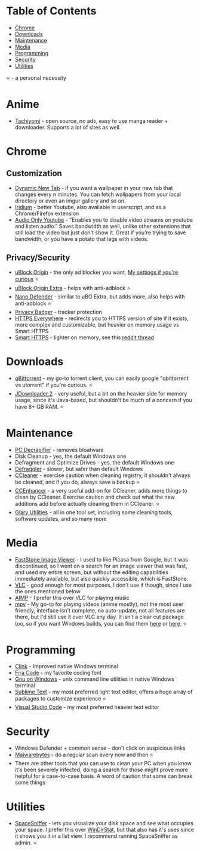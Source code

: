 # Table of Contents
* [Chrome](#chrome)
* [Downloads](#downloads)
* [Maintenance](#maintenance)
* [Media](#media)
* [Programming](#programming)
* [Security](#security)
* [Utilities](#utilities)

⭐ - a personal necessity

# Anime
* [Tachiyomi](https://github.com/inorichi/tachiyomi) - open source, no ads, easy to use manga reader + downloader. Supports a lot of sites as well.

# Chrome

## Customization

* [Dynamic New Tab](https://chrome.google.com/webstore/detail/chjlpggajdfaplimlgfmipjokhjdnakc) - if you want a wallpaper in your new tab that changes every n minutes. You can fetch wallpapers from your local directory or even an imgur gallery and so on.
* [Iridium](https://github.com/ParticleCore/Iridium) - better Youtube, also available in userscript, and as a Chrome/Firefox extension
* [Audio Only Youtube](https://chrome.google.com/webstore/detail/audio-only-youtube/pkocpiliahoaohbolmkelakpiphnllog) - "Enables you to disable video streams on youtube and listen audio." Saves bandwidth as well, unlike other extensions that still load the video but just don't show it. Great if you're trying to save bandwidth, or you have a potato that lags with videos.

## Privacy/Security

* [uBlock Origin](https://chrome.google.com/webstore/detail/ublock-origin/cjpalhdlnbpafiamejdnhcphjbkeiagm?hl=en) - the only ad blocker you want. [My settings if you're curious](https://imgur.com/a/kW28CEL) ⭐
* [uBlock Origin Extra](https://chrome.google.com/webstore/detail/ublock-origin-extra/pgdnlhfefecpicbbihgmbmffkjpaplco?hl=en) - helps with anti-adblock ⭐
* [Nano Defender](https://jspenguin2017.github.io/uBlockProtector/#extra-installation-steps-for-ublock-origin) - similar to uBO Extra, but adds more, also helps with anti-adblock ⭐
* [Privacy Badger](https://chrome.google.com/webstore/detail/privacy-badger/pkehgijcmpdhfbdbbnkijodmdjhbjlgp) - tracker protection
* [HTTPS Everywhere](https://chrome.google.com/webstore/detail/https-everywhere/gcbommkclmclpchllfjekcdonpmejbdp?hl=en) - redirects you to HTTPS version of site if it exists, more complex and customizable, but heavier on memory usage vs Smart HTTPS
* [Smart HTTPS](https://chrome.google.com/webstore/detail/smart-https/cmleijjdpceldbelpnpkddofmcmcaknm) - lighter on memory, see this [reddit thread](https://www.reddit.com/r/firefox/comments/66bhmd/https_everywhere_vs_smart_https/?ref=share&ref_source=link)

# Downloads

* [qBittorrent](https://www.qbittorrent.org) - my go-to torrent client, you can easily google "qbittorrent vs utorrent" if you're curious. ⭐
* [JDownloader 2](http://jdownloader.org/jdownloader2) - very useful, but a bit on the heavier side for memory usage, since it's Java-based, but shouldn't be much of a concern if you have 8+ GB RAM. ⭐

# Maintenance

* [PC Decrapifier](https://www.pcdecrapifier.com/) - removes bloatware
* Disk Cleanup - yes, the default Windows one
* Defragment and Optimize Drives - yes, the default Windows one
* [Defraggler](https://www.ccleaner.com/defraggler) - slower, but safer than default Windows
* [CCleaner](https://www.ccleaner.com/) - exercise caution when cleaning registry, it shouldn't always be cleaned, and if you do, always save a backup ⭐
* [CCEnhancer](https://singularlabs.com/software/ccenhancer/) - a very useful add-on for CCleaner, adds more things to clean by CCleaner. Exercise caution and check out what the new additions add before actually cleaning them in CCleaner. ⭐
* [Glary Utilities](https://www.glarysoft.com/) - all in one tool set, including some cleaning tools, software updates, and so many more

# Media

* [FastStone Image Viewer](http://www.faststone.org/) - I used to like Picasa from Google, but it was discontinued, so I went on a search for an image viewer that was fast, and used my entire screen, but without the editing capabilities immediately available, but also quickly accessible, which is FastStone.
* [VLC](https://www.videolan.org/vlc/index.html) - good enough for most purposes, I don't use it though, since I use the ones mentioned below
* [AIMP](http://www.aimp.ru/) - I prefer this over VLC for playing music
* [mpv](https://mpv.io/) - My go-to for playing videos (anime mostly), not the most user friendly, interface isn't complete, no auto-update, not all features are there, but I'd still use it over VLC any day. It isn't a clear cut package too, so if you want Windows builds, you can find them [here](https://sourceforge.net/projects/mpv-player-windows/files) or [here](https://mpv.srsfckn.biz/). ⭐

# Programming

* [Clink](https://mridgers.github.io/clink/) - Improved native Windows terminal
* [Fira Code](https://github.com/tonsky/FiraCode/releases) - my favorite coding font
* [Gnu on Windows](https://github.com/bmatzelle/gow) - unix command line utilities in native Windows terminal
* [Sublime Text](https://www.sublimetext.com/) - my most preferred light text editor, offers a huge array of packages to customize experience ⭐
* [Visual Studio Code](https://code.visualstudio.com/) - my most preferred heavier text editor

# Security

* Windows Defender + common sense - don't click on suspicious links
* [Malwarebytes](https://www.malwarebytes.com/) - do a regular scan every now and then ⭐
* There are other tools that you can use to clean your PC when you know it's been severely infected, doing a search for those might prove more helpful for a case-to-case basis. A word of caution that some can break some things

# Utilities

* [SpaceSniffer](http://www.uderzo.it/main_products/space_sniffer/) - lets you visualize your disk space and see what occupies your space. I prefer this over [WinDirStat](https://windirstat.net/), but that also has it's uses since it shows you it in a list view. I recommend running SpaceSniffer as admin. ⭐
